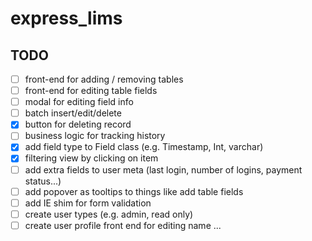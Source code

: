 # express_lims

## TODO

- [ ] front-end for adding / removing tables
- [ ] front-end for editing table fields
- [ ] modal for editing field info
- [ ] batch insert/edit/delete
- [x] button for deleting record
- [ ] business logic for tracking history
- [x] add field type to Field class (e.g. Timestamp, Int, varchar)
- [x] filtering view by clicking on item
- [ ] add extra fields to user meta (last login, number of logins, payment status...)
- [ ] add popover as tooltips to things like add table fields
- [ ] add IE shim for form validation
- [ ] create user types (e.g. admin, read only)
- [ ] create user profile front end for editing name ...
